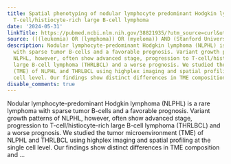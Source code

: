 ```yaml
---
title: Spatial phenotyping of nodular lymphocyte predominant Hodgkin lymphoma and
  T-cell/histiocyte-rich large B-cell lymphoma
date: '2024-05-31'
linkTitle: https://pubmed.ncbi.nlm.nih.gov/38821935/?utm_source=curl&utm_medium=rss&utm_campaign=pubmed-2&utm_content=1Rkszs2HVZ2RHP33OibaNFew6VK-LzjJWTD4GwmLlk8B-wCceh&fc=20220923065203&ff=20240601181045&v=2.18.0.post9+e462414
source: (((leukemia) OR (lymphoma)) OR (myeloma)) AND (Stanford University[Affiliation])
description: Nodular lymphocyte-predominant Hodgkin lymphoma (NLPHL) is a rare lymphoma
  with sparse tumor B-cells and a favorable prognosis. Variant growth patterns of
  NLPHL, however, often show advanced stage, progression to T-cell/histiocyte-rich
  large B-cell lymphoma (THRLBCL) and a worse prognosis. We studied the tumor microenvironment
  (TME) of NLPHL and THRLBCL using highplex imaging and spatial profiling at the single
  cell level. Our findings show distinct differences in TME composition and ...
disable_comments: true
---
```

Nodular lymphocyte-predominant Hodgkin lymphoma (NLPHL) is a rare lymphoma with sparse tumor B-cells and a favorable prognosis. Variant growth patterns of NLPHL, however, often show advanced stage, progression to T-cell/histiocyte-rich large B-cell lymphoma (THRLBCL) and a worse prognosis. We studied the tumor microenvironment (TME) of NLPHL and THRLBCL using highplex imaging and spatial profiling at the single cell level. Our findings show distinct differences in TME composition and ...